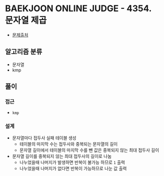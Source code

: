 # BAEKJOON ONLINE JUDGE - 4354. 문자열 제곱

- [문제출처](https://www.acmicpc.net/problem/4354 '4354. 문자열 제곱')

## 알고리즘 분류

- 문자열
- kmp

## 풀이

### 접근

- `kmp`

### 설계

- 문자열마다 접두사 실패 테이블 생성
  - 테이블의 마지막 수는 접두사와 중복되는 문자열의 길이
  - 문자열 길이에서 테이블의 마지막 수를 뺀 값은 중복되지 않는 최대 접두사 길이
- 문자열 길이를 중복되지 않는 최대 접두사의 길이로 나눔
  - 나누었을때 나머지가 발생하면 반복이 불가능 하므로 `1` 출력
  - 나누었을때 나머지가 없다면 반복이 가능하므로 나눈 값 출력
